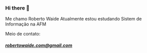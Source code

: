 ### Hi there 👋


Me chamo Roberto Waide
Atualmente estou estudando Sistem de Informação na AFM

Meio de contato:
##### robertowaide.com@gmail.com
<!--
**RobertoWaide/RobertoWaide** is a ✨ _special_ ✨ repository because its `README.md` (this file) appears on your GitHub profile.

Here are some ideas to get you started:

- 🔭 I’m currently working on ...
- 🌱 I’m currently learning ...
- 👯 I’m looking to collaborate on ...
- 🤔 I’m looking for help with ...
- 💬 Ask me about ...
- 📫 How to reach me: ...
- 😄 Pronouns: ...
- ⚡ Fun fact: ...
-->
